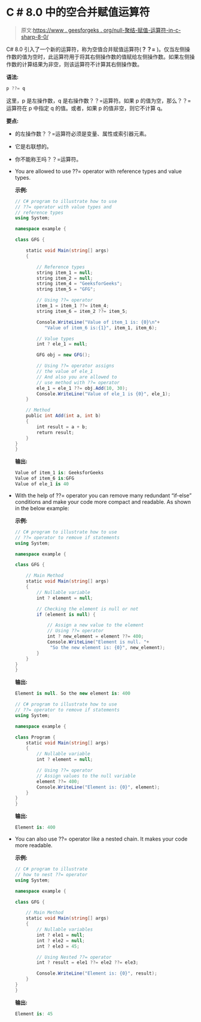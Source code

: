 # C # 8.0 中的空合并赋值运算符

> 原文:[https://www . geesforgeks . org/null-聚结-赋值-运算符-in-c-sharp-8-0/](https://www.geeksforgeeks.org/null-coalescing-assignment-operator-in-c-sharp-8-0/)

C# 8.0 引入了一个新的运算符，称为空值合并赋值运算符(**？？=** )。仅当左侧操作数的值为空时，此运算符用于将其右侧操作数的值赋给左侧操作数。如果左侧操作数的计算结果为非空，则该运算符不计算其右侧操作数。

**语法:**

```cs
p ??= q
```

这里，p 是左操作数，q 是右操作数？？=运算符。如果 p 的值为空，那么？？=运算符在 p 中指定 q 的值。或者，如果 p 的值非空，则它不计算 q。

**要点:**

*   的左操作数？？=运算符必须是变量、属性或索引器元素。
*   它是右联想的。
*   你不能称王吗？？=运算符。
*   You are allowed to use ??= operator with reference types and value types.

    **示例:**

    ```cs
    // C# program to illustrate how to use 
    // ??= operator with value types and 
    // reference types
    using System;

    namespace example {

    class GFG {

        static void Main(string[] args)
        {

            // Reference types
            string item_1 = null;
            string item_2 = null;
            string item_4 = "GeeksforGeeks";
            string item_5 = "GFG";

            // Using ??= operator
            item_1 = item_1 ??= item_4;
            string item_6 = item_2 ??= item_5;

            Console.WriteLine("Value of item_1 is: {0}\n"+
               "Value of item_6 is:{1}", item_1, item_6);

            // Value types
            int ? ele_1 = null;

            GFG obj = new GFG();

            // Using ??= operator assigns
            // the value of ele_1
            // And also you are allowed to 
            // use method with ??= operator
            ele_1 = ele_1 ??= obj.Add(10, 30);
            Console.WriteLine("Value of ele_1 is {0}", ele_1);
        }

        // Method
        public int Add(int a, int b)
        {
            int result = a + b;
            return result;
        }
    }
    }
    ```

    **输出:**

    ```cs
    Value of item_1 is: GeeksforGeeks
    Value of item_6 is:GFG
    Value of ele_1 is 40

    ```

*   With the help of ??= operator you can remove many redundant “if-else” conditions and make your code more compact and readable. As shown in the below example:

    **示例:**

    ```cs
    // C# program to illustrate how to use
    // ??= operator to remove if statements
    using System;

    namespace example {

    class GFG {

        // Main Method
        static void Main(string[] args)
        {
            // Nullable variable
            int ? element = null;

            // Checking the element is null or not
            if (element is null) {

                // Assign a new value to the element
                // Using ??= operator
                int ? new_element = element ??= 400;
                Console.WriteLine("Element is null. "+
                 "So the new element is: {0}", new_element);
            }
        }
    }
    }
    ```

    **输出:**

    ```cs
    Element is null. So the new element is: 400

    ```

    ```cs
    // C# program to illustrate how to use
    // ??= operator to remove if statements
    using System;

    namespace example {

    class Program {
        static void Main(string[] args)
        {
            // Nullable variable
            int ? element = null;

            // Using ??= operator
            // Assign values to the null variable
            element ??= 400;
            Console.WriteLine("Element is: {0}", element);
        }
    }
    }
    ```

    **输出:**

    ```cs
    Element is: 400
    ```

*   You can also use ??= operator like a nested chain. It makes your code more readable.

    **示例:**

    ```cs
    // C# program to illustrate 
    // how to nest ??= operator
    using System;

    namespace example {

    class GFG {

        // Main Method
        static void Main(string[] args)
        {
            // Nullable variables
            int ? ele1 = null;
            int ? ele2 = null;
            int ? ele3 = 45;

            // Using Nested ??= operator
            int ? result = ele1 ??= ele2 ??= ele3;

            Console.WriteLine("Element is: {0}", result);
        }
    }
    }
    ```

    **输出:**

    ```cs
    Element is: 45
    ```